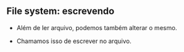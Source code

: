 ## File system: escrevendo

- Além de ler arquivo, podemos também alterar o mesmo.

- Chamamos isso de escrever no arquivo.
